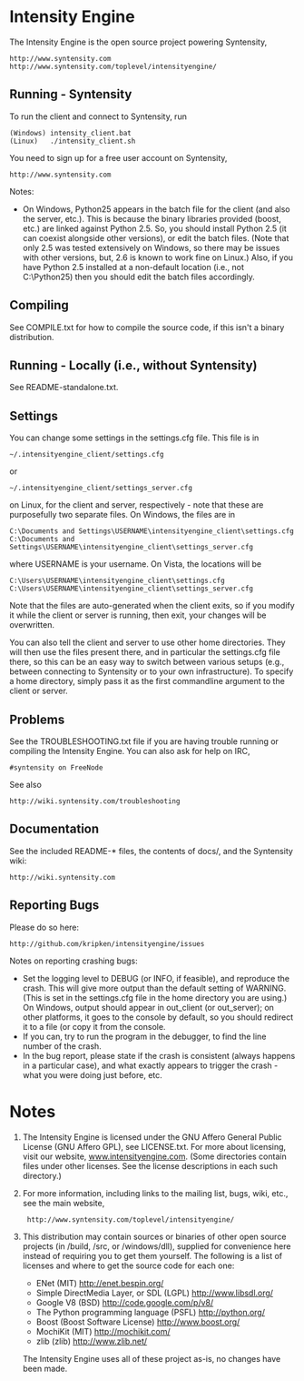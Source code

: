 Intensity Engine
================

The Intensity Engine is the open source project powering Syntensity,

    http://www.syntensity.com
    http://www.syntensity.com/toplevel/intensityengine/


Running - Syntensity
--------------------

To run the client and connect to Syntensity, run

    (Windows) intensity_client.bat
    (Linux)   ./intensity_client.sh

You need to sign up for a free user account on Syntensity,

    http://www.syntensity.com

Notes:
  * On Windows, Python25 appears in the batch file for the
    client (and also the server, etc.). This is because the
    binary libraries provided (boost, etc.) are linked against
    Python 2.5. So, you should install Python 2.5 (it can
    coexist alongside other versions), or edit the batch
    files. (Note that only 2.5 was tested extensively on Windows,
    so there may be issues with other versions, but, 2.6 is known
    to work fine on Linux.) Also, if you have Python 2.5
    installed at a non-default location (i.e., not
    C:\Python25) then you should edit the batch files
    accordingly.


Compiling
---------

See COMPILE.txt for how to compile the source code, if this
isn't a binary distribution.


Running - Locally (i.e., without Syntensity)
--------------------------------------------

See README-standalone.txt.


Settings
--------

You can change some settings in the settings.cfg file. This file is
in

    ~/.intensityengine_client/settings.cfg

or

    ~/.intensityengine_client/settings_server.cfg

on Linux, for the client and server, respectively - note that these
are purposefully two separate files. On Windows, the files are in

    C:\Documents and Settings\USERNAME\intensityengine_client\settings.cfg
    C:\Documents and Settings\USERNAME\intensityengine_client\settings_server.cfg

where USERNAME is your username. On Vista, the locations will be

    C:\Users\USERNAME\intensityengine_client\settings.cfg
    C:\Users\USERNAME\intensityengine_client\settings_server.cfg

Note that the files are auto-generated when the client exits, so if
you modify it while the client or server is running, then exit, your
changes will be overwritten.

You can also tell the client and server to use other home directories.
They will then use the files present there, and in particular the
settings.cfg file there, so this can be an easy way to switch between
various setups (e.g., between connecting to Syntensity or to your
own infrastructure). To specify a home directory, simply pass it
as the first commandline argument to the client or server.


Problems
--------

See the TROUBLESHOOTING.txt file if you are having trouble running or
compiling the Intensity Engine. You can also ask for help on IRC,

    #syntensity on FreeNode

See also

    http://wiki.syntensity.com/troubleshooting


Documentation
-------------

See the included README-* files, the contents of docs/,  and the
Syntensity wiki:

    http://wiki.syntensity.com


Reporting Bugs
--------------

Please do so here:

    http://github.com/kripken/intensityengine/issues

Notes on reporting crashing bugs:

  - Set the logging level to DEBUG (or INFO, if feasible), and
    reproduce the crash. This will give more output than the
    default setting of WARNING. (This is set in the settings.cfg
    file in the home directory you are using.) On Windows,
    output should appear in out_client (or out_server); on other
    platforms, it goes to the console by default, so you
    should redirect it to a file (or copy it from the console.
  - If you can, try to run the program in the debugger, to find
    the line number of the crash.
  - In the bug report, please state if the crash is consistent
    (always happens in a particular case), and what exactly
    appears to trigger the crash - what you were doing just
    before, etc.


Notes
=====

1. The Intensity Engine is licensed under the GNU Affero General
   Public License (GNU Affero GPL), see LICENSE.txt. For more about
   licensing, visit our website, www.intensityengine.com.
   (Some directories contain files under other licenses. See the
   license descriptions in each such directory.)
2. For more information, including links to the mailing list,
   bugs, wiki, etc., see the main website,

        http://www.syntensity.com/toplevel/intensityengine/

3. This distribution may contain sources or binaries of other open
   source projects (in /build, /src, or /windows/dll), supplied for
   convenience here instead of requiring you to get them yourself.
   The following is a list of licenses and where to get the source
   code for each one:

    - ENet (MIT) http://enet.bespin.org/
    - Simple DirectMedia Layer, or SDL (LGPL) http://www.libsdl.org/
    - Google V8 (BSD) http://code.google.com/p/v8/
    - The Python programming language (PSFL) http://python.org/
    - Boost (Boost Software License) http://www.boost.org/
    - MochiKit (MIT) http://mochikit.com/
    - zlib (zlib) http://www.zlib.net/

   The Intensity Engine uses all of these project as-is, no changes
   have been made.

